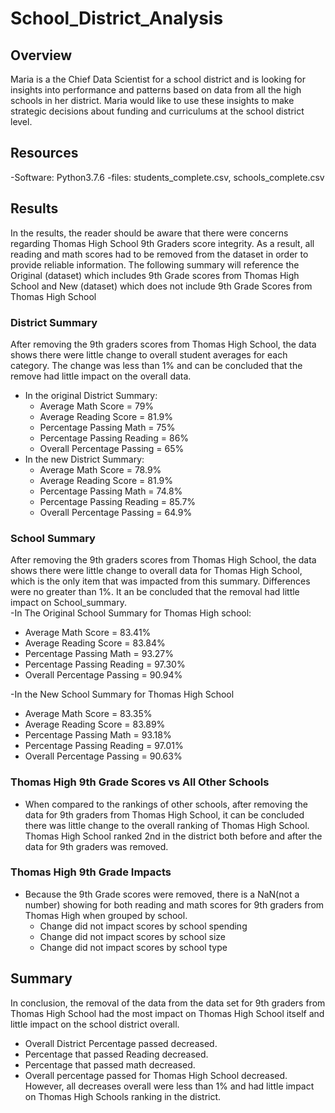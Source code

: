 # School_District_Analysis

## Overview
Maria is a the Chief Data Scientist for a school district and is looking for insights into performance and patterns based on data from all the high schools in her district.  Maria would like to use these insights to make strategic decisions about funding and curriculums at the school district level.

##  Resources
-Software: Python3.7.6
-files: students_complete.csv, schools_complete.csv

## Results
In the results, the reader should be aware that there were concerns regarding Thomas High School 9th Graders score integrity.  As a result, all reading and math scores had to be removed from the dataset in order to provide reliable information.  The following summary will reference the Original (dataset) which includes 9th Grade scores from Thomas High School and New (dataset) which does not include 9th Grade Scores from Thomas High School

### District Summary
After removing the 9th graders scores from Thomas High School, the data shows there were little change to overall student averages for each category.  The change was less than 1% and can be concluded that the remove had little impact on the overall data.
- In the original District Summary:
  - Average Math Score = 79%
  - Average Reading Score = 81.9%
  - Percentage Passing Math = 75%
  - Percentage Passing Reading = 86%
  - Overall Percentage Passing = 65%
- In the new District Summary:
  - Average Math Score = 78.9%
  - Average Reading Score = 81.9%
  - Percentage Passing Math = 74.8%
  - Percentage Passing Reading = 85.7%
  - Overall Percentage Passing = 64.9%
 
### School Summary
After removing the 9th graders scores from Thomas High School, the data shows there were little change to overall data for Thomas High School, which is the only item that was impacted from this summary.  Differences were no greater than 1%.  It an be concluded that the removal had little impact on School_summary.  
-In The Original School Summary for Thomas High school:
  - Average Math Score = 83.41%
  - Average Reading Score = 83.84%
  - Percentage Passing Math = 93.27%
  - Percentage Passing Reading = 97.30%
  - Overall Percentage Passing = 90.94%
  
 -In the New School Summary for Thomas High School
  - Average Math Score = 83.35%
  - Average Reading Score = 83.89%
  - Percentage Passing Math = 93.18%
  - Percentage Passing Reading = 97.01%
  - Overall Percentage Passing = 90.63%


### Thomas High 9th Grade Scores vs All Other Schools
- When compared to the rankings of other schools, after removing the data for 9th graders from Thomas High School, it can be concluded there was little change to the overall ranking of Thomas High School.  Thomas High School ranked 2nd in the district both before and after the data for 9th graders was removed.

### Thomas High 9th Grade Impacts
- Because the 9th Grade scores were removed, there is a NaN(not a number) showing for both reading and math scores for 9th graders from Thomas High when grouped by school.
  - Change did not impact scores by school spending
  - Change did not impact scores by school size
  - Change did not impact scores by school type

## Summary

In conclusion, the removal of the data from the data set for 9th graders from Thomas High School had the most impact on Thomas High School itself and little impact on the school district overall.
  - Overall District Percentage passed decreased.
  - Percentage that passed Reading decreased.
  - Percentage that passed math decreased.
  - Overall percentage passed for Thomas High School decreased.
 However, all decreases overall were less than 1% and had little impact on Thomas High Schools ranking in the district.
